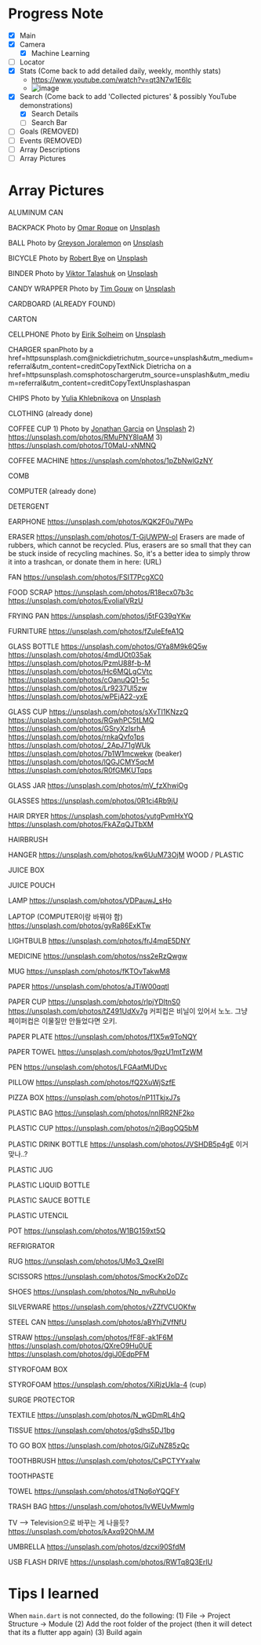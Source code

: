 # Progress Note

- [X] Main
- [X] Camera
     - [X] Machine Learning
- [ ] Locator
- [X] Stats (Come back to add detailed daily, weekly, monthly stats)
     - https://www.youtube.com/watch?v=qt3N7w1E6lc
     - ![image](https://user-images.githubusercontent.com/68700599/90002144-e3c7a980-dc57-11ea-9189-6c7f356a478a.png)
- [X] Search (Come back to add 'Collected pictures' & possibly YouTube demonstrations)
     - [X] Search Details
     - [ ] Search Bar
- [ ] Goals (REMOVED)
- [ ] Events (REMOVED)
- [ ] Array Descriptions
- [ ] Array Pictures

# Array Pictures

ALUMINUM CAN

BACKPACK
<span>Photo by <a href="https://unsplash.com/@olroque?utm_source=unsplash&amp;utm_medium=referral&amp;utm_content=creditCopyText">Omar Roque</a> on <a href="https://unsplash.com/s/photos/backpack?utm_source=unsplash&amp;utm_medium=referral&amp;utm_content=creditCopyText">Unsplash</a></span>

BALL
<span>Photo by <a href="https://unsplash.com/@greysonjoralemon?utm_source=unsplash&amp;utm_medium=referral&amp;utm_content=creditCopyText">Greyson Joralemon</a> on <a href="https://unsplash.com/s/photos/ball?utm_source=unsplash&amp;utm_medium=referral&amp;utm_content=creditCopyText">Unsplash</a></span>

BICYCLE
<span>Photo by <a href="https://unsplash.com/@robertbye?utm_source=unsplash&amp;utm_medium=referral&amp;utm_content=creditCopyText">Robert Bye</a> on <a href="https://unsplash.com/s/photos/bicycle?utm_source=unsplash&amp;utm_medium=referral&amp;utm_content=creditCopyText">Unsplash</a></span>

BINDER
<span>Photo by <a href="https://unsplash.com/@viktortalashuk?utm_source=unsplash&amp;utm_medium=referral&amp;utm_content=creditCopyText">Viktor Talashuk</a> on <a href="https://unsplash.com/s/photos/folders?utm_source=unsplash&amp;utm_medium=referral&amp;utm_content=creditCopyText">Unsplash</a></span>

CANDY WRAPPER
<span>Photo by <a href="https://unsplash.com/@punttim?utm_source=unsplash&amp;utm_medium=referral&amp;utm_content=creditCopyText">Tim Gouw</a> on <a href="https://unsplash.com/s/photos/candy-wrapper?utm_source=unsplash&amp;utm_medium=referral&amp;utm_content=creditCopyText">Unsplash</a></span>

CARDBOARD
(ALREADY FOUND)

CARTON

CELLPHONE
<span>Photo by <a href="https://unsplash.com/@eirikso?utm_source=unsplash&amp;utm_medium=referral&amp;utm_content=creditCopyText">Eirik Solheim</a> on <a href="https://unsplash.com/s/photos/cellphone?utm_source=unsplash&amp;utm_medium=referral&amp;utm_content=creditCopyText">Unsplash</a></span>

CHARGER
spanPhoto by a href=httpsunsplash.com@nickdietrichutm_source=unsplash&amp;utm_medium=referral&amp;utm_content=creditCopyTextNick Dietricha on a href=httpsunsplash.comsphotoschargerutm_source=unsplash&amp;utm_medium=referral&amp;utm_content=creditCopyTextUnsplashaspan

CHIPS
<span>Photo by <a href="https://unsplash.com/@khlebnikovayulia?utm_source=unsplash&amp;utm_medium=referral&amp;utm_content=creditCopyText">Yulia Khlebnikova</a> on <a href="https://unsplash.com/s/photos/chips-bag?utm_source=unsplash&amp;utm_medium=referral&amp;utm_content=creditCopyText">Unsplash</a></span>

CLOTHING
(already done)

COFFEE CUP
1) 
<span>Photo by <a href="https://unsplash.com/@jonareem?utm_source=unsplash&amp;utm_medium=referral&amp;utm_content=creditCopyText">Jonathan Garcia</a> on <a href="https://unsplash.com/?utm_source=unsplash&amp;utm_medium=referral&amp;utm_content=creditCopyText">Unsplash</a></span>
2) 
https://unsplash.com/photos/RMuPNY8lqAM
3)
https://unsplash.com/photos/T0MaU-xNMNQ

COFFEE MACHINE
https://unsplash.com/photos/1pZbNwlGzNY

COMB

COMPUTER
(already done)

DETERGENT

EARPHONE
https://unsplash.com/photos/KQK2F0u7WPo

ERASER
https://unsplash.com/photos/T-GjUWPW-oI
Erasers are made of rubbers, which cannot be recycled. Plus, erasers are so small that they can be stuck inside of recycling machines. So, it's a better idea to simply throw it into a trashcan, or donate them in here: (URL)

FAN
https://unsplash.com/photos/FSIT7PcgXC0

FOOD SCRAP
https://unsplash.com/photos/R18ecx07b3c
https://unsplash.com/photos/EvoIiaIVRzU

FRYING PAN
https://unsplash.com/photos/j5tFG39qYKw

FURNITURE
https://unsplash.com/photos/fZuleEfeA1Q

GLASS BOTTLE
https://unsplash.com/photos/GYa8M9k6Q5w
https://unsplash.com/photos/4mdUOt035ak
https://unsplash.com/photos/PzmU88f-b-M
https://unsplash.com/photos/Hc6MQLgCVtc
https://unsplash.com/photos/cOanuQQ1-5c
https://unsplash.com/photos/Lr9237Ul5zw
https://unsplash.com/photos/wPEjA22-yxE

GLASS CUP
https://unsplash.com/photos/sXvTI1KNzzQ
https://unsplash.com/photos/RGwhPC5tLMQ
https://unsplash.com/photos/GSryXzIsrhA
https://unsplash.com/photos/rnkaQvfo1ps
https://unsplash.com/photos/_2ApJ71gWUk
https://unsplash.com/photos/7b1W1mcwekw
(beaker) https://unsplash.com/photos/lQGJCMY5qcM
https://unsplash.com/photos/R0fGMKUTqps


GLASS JAR
https://unsplash.com/photos/mV_fzXhwiOg

GLASSES
https://unsplash.com/photos/0R1ci4Rb9jU

HAIR DRYER
https://unsplash.com/photos/yutgPvmHxYQ
https://unsplash.com/photos/FkAZqQJTbXM

HAIRBRUSH

HANGER
https://unsplash.com/photos/kw6UuM73OjM
WOOD / PLASTIC

JUICE BOX

JUICE POUCH

LAMP
https://unsplash.com/photos/VDPauwJ_sHo

LAPTOP (COMPUTER이랑 바꿔야 함)
https://unsplash.com/photos/gyRa86ExKTw

LIGHTBULB
https://unsplash.com/photos/frJ4mqE5DNY

MEDICINE
https://unsplash.com/photos/nss2eRzQwgw

MUG
https://unsplash.com/photos/fKTOvTakwM8

PAPER
https://unsplash.com/photos/aJTiW00qqtI

PAPER CUP
https://unsplash.com/photos/rlpjYDltnS0
https://unsplash.com/photos/tZ491UdXv7g
커피컵은 비닐이 있어서 노노. 그냥 페이퍼컵은 이물질만 안들었다면 오키.

PAPER PLATE
https://unsplash.com/photos/f1X5w9ToNQY

PAPER TOWEL
https://unsplash.com/photos/9gzU1mtTzWM

PEN
https://unsplash.com/photos/LFGAatMUDvc

PILLOW
https://unsplash.com/photos/fQ2XuWjSzfE

PIZZA BOX
https://unsplash.com/photos/nP11TkjxJ7s

PLASTIC BAG
https://unsplash.com/photos/nnlRR2NF2ko

PLASTIC CUP
https://unsplash.com/photos/n2jBqgOQ5bM

PLASTIC DRINK BOTTLE
https://unsplash.com/photos/JVSHDB5p4gE 이거 맞나..?

PLASTIC JUG

PLASTIC LIQUID BOTTLE

PLASTIC SAUCE BOTTLE

PLASTIC UTENCIL

POT
https://unsplash.com/photos/W1BG159xt5Q

REFRIGRATOR

RUG
https://unsplash.com/photos/UMo3_QxeIRI

SCISSORS
https://unsplash.com/photos/SmocKx2oDZc

SHOES
https://unsplash.com/photos/Np_nvRuhpUo

SILVERWARE
https://unsplash.com/photos/vZZfVCUOKfw

STEEL CAN
https://unsplash.com/photos/aBYhjZVfNfU

STRAW
https://unsplash.com/photos/fF8F-ak1F6M
https://unsplash.com/photos/QXreO9Hu0UE
https://unsplash.com/photos/dgiJ0EdpPFM

STYROFOAM BOX

STYROFOAM
https://unsplash.com/photos/XiRjzUkIa-4 (cup)

SURGE PROTECTOR

TEXTILE
https://unsplash.com/photos/N_wGDmRL4hQ

TISSUE
https://unsplash.com/photos/gSdhs5DJ1bg

TO GO BOX
https://unsplash.com/photos/GiZuNZ85zQc

TOOTHBRUSH
https://unsplash.com/photos/CsPCTYYxalw

TOOTHPASTE

TOWEL
https://unsplash.com/photos/dTNq6oYQQFY

TRASH BAG
https://unsplash.com/photos/IvWEUvMwmlg

TV --> Television으로 바꾸는 게 나을듯?
https://unsplash.com/photos/kAxq92OhMJM

UMBRELLA
https://unsplash.com/photos/dzcxi90SfdM

USB FLASH DRIVE
https://unsplash.com/photos/RWTq8Q3ErlU

# Tips I learned

When `main.dart` is not connected, do the following:
(1) File -> Project Structure -> Module
(2) Add the root folder of the project (then it will detect that its a flutter app again)
(3) Build again

